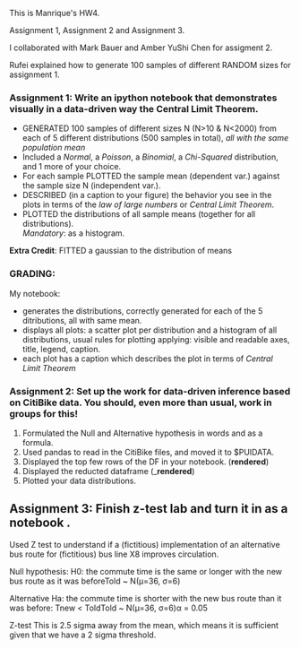 
This is Manrique's HW4.

Assignment 1, Assignment 2 and Assignment 3.

I collaborated with Mark Bauer and Amber YuShi Chen for assigment 2.

Rufei explained how to generate 100 samples of different RANDOM sizes for assignment 1.

### Assignment 1: Write an ipython notebook that demonstrates visually in a data-driven way the Central Limit Theorem. 

- GENERATED  100 samples of different sizes N (N>10 & N<2000) from each of 5 different distributions (500 samples in total), _all with the same population mean_
- Included a _Normal_, a _Poisson_, a _Binomial_, a _Chi-Squared_ distribution, and 1 more of your choice.    
- For each sample PLOTTED the sample mean (dependent var.) against the sample size N (independent var.). 
- DESCRIBED (in a caption to your figure) the behavior you see in the plots in terms of the _law of large numbers_ or _Central Limit Theorem_.
- PLOTTED the distributions of all sample means (together for all distributions).  
  _Mandatory_: as a histogram. 
   
__Extra Credit__: FITTED a gaussian to the distribution of means            

### GRADING: 

My notebook: 
- generates the distributions, correctly generated for each of the 5 ditributions, all with same mean.
- displays all plots: a scatter plot per distribution and a histogram of all distributions, usual rules for plotting applying: visible and readable axes, title, legend, caption. 
- each plot has a caption which describes the plot in terms of _Central Limit Theorem_


### Assignment 2: Set up the work for data-driven inference based on CitiBike data. You should, even more than usual, work in groups for this!

1. Formulated the Null and Alternative hypothesis in words and as a formula. 
2. Used pandas to read in the CitiBike files, and moved it to $PUIDATA. 
3. Displayed the top few rows of the DF in your notebook. (__rendered__)
5. Displayed the reducted dataframe (___rendered__)
6. Plotted your data distributions.

## Assignment 3: Finish z-test lab and turn it in as a notebook .

Used Z test to understand if a (fictitious) implementation of an alternative bus route for (fictitious) bus line X8 improves circulation. 

Null hypothesis:
H0: the commute time is the same or longer with the new bus route as it was beforeTold ~ N(μ=36, σ=6)

Alternative
Ha: the commute time is shorter with the new bus route than it was before: Tnew < ToldTold ~ N(μ=36, σ=6)α = 0.05

Z-test
This is 2.5 sigma away from the mean, which means it is sufficient given that we have a 2 sigma threshold.

